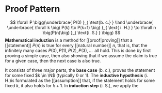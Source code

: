 
# Proof Pattern
$$
\forall P \bigg(\underbrace{ P(0) }_{ \text{b. c.} } \land \underbrace{ \underbrace{ \forall k \big( P(k) \to P(k+1) \big) }_{ \text{ i. H.} }  \to \forall n \big(P(n)\big) }_{ \text{i. S.} } \bigg)
$$
**Mathematical induction** is a method for [[proof|proving]] that a [[statement]] $P(n)$ is true for every [[natural number]] $n$, that is, that the infinitely many cases $P(0),P(1),P(2),P(3),\dots$  all hold. This is done by first proving a simple case, then also showing that if we assume the claim is true for a given case, then the next case is also true.

It consists of three major parts, the **base case** $(\text{b. c.})$, proves the statement for some fixed $k \in \N$ (typically $0$ or $1$). The **inductive hypothesis** $\text{(i. H.)}$is formulated as the [[assumption]] that, if the statement holds for some fixed $k$, it also holds for $k+1$. In **induction step** $(\text{i. S.})$, we apply the 
